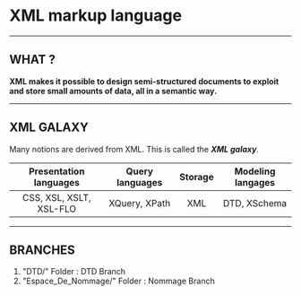 # XML markup language
---------------------------------------
## WHAT  ?

**XML makes it possible to design semi-structured documents to exploit and store small amounts of data, all in a semantic way.**

---------------------------------------
## XML GALAXY

Many notions are derived from XML. This is called the _**XML galaxy**_.

| **Presentation languages** | **Query languages** | **Storage** | **Modeling langages**
|:---:|:---:|:---:|:---:|
| CSS, XSL, XSLT, XSL-FLO | XQuery, XPath | XML | DTD, XSchema |

---------------------------------------
## BRANCHES

1. "DTD/" Folder : DTD Branch
2. "Espace_De_Nommage/" Folder : Nommage Branch
